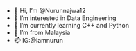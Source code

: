 - 👋 Hi, I’m @Nurunnajwa12
- 👀 I’m interested in Data Engineering
- 🌱 I’m currently learning C++ and Python
- 💞️ I’m from Malaysia
- 📫  IG:@iamnurun

<!---
Nurunnajwa12/Nurunnajwa12 is a ✨ special ✨ repository because its `README.md` (this file) appears on your GitHub profile.
You can click the Preview link to take a look at your changes.
--->
